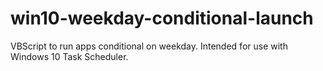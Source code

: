 # win10-weekday-conditional-launch
VBScript to run apps conditional on weekday.  Intended for use with Windows 10 Task Scheduler.
